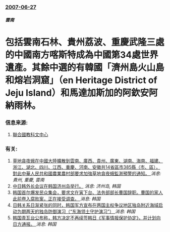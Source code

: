 ### [2007-06-27](/news/2007/06/27/index.md)

##### 雲南
# 包括雲南石林、貴州荔波、重慶武隆三處的中國南方喀斯特成為中國第34處世界遺產。其餘中選的有韓國「濟州島火山島和熔岩洞窟」（en Heritage District of Jeju Island）和馬達加斯加的阿欽安阿納雨林。




### 信息来源:

1. [聯合國教科文中心](http://whc.unesco.org/en/news/358)

### 有关:

1. [草地貪夜蛾在中國大陸擴散到雲南、廣西、貴州、廣東、湖南、海南、福建、浙江、湖北、四川、江西、重慶、河南、安徽共14省區市385縣（市、區），對此中華人民共和國農業農村部要求加強草地貪夜蛾監測預警的通知。 ](/news/2019/05/19/草地貪夜蛾在中國大陸擴散到雲南-廣西-貴州-廣東-湖南-海南-福建-浙江-湖北-四川-江西-重慶-河南-安徽共14省區市.md) _消息: 貴州, 重慶, 雲南_
2. [中日韩外长会议在韩国济州岛举行。](/news/2007/06/3/中日韩外长会议在韩国济州岛举行.md) _消息: 济州岛, 韩国_
3. [ 韩国首尔爆发民众集会，要求文在寅下台、法务部部长曹国辞职。曹国的家人此前卷入腐败案，正在接受调查。 ](/news/2019/10/9/韩国首尔爆发民众集会-要求文在寅下台-法务部部长曹国辞职-曹国的家人此前卷入腐败案-正在接受调查.md) _消息: 韩国_
4. [日韩关系日渐紧张的同时，韩国军方宣布在两国主权争议地区独岛附近海域启动为期两天的独岛防御演习（“东海领土守护演习”） ](/news/2019/08/25/日韩关系日渐紧张的同时-韩国军方宣布在两国主权争议地区独岛附近海域启动为期两天的独岛防御演习-东海领土守护演习.md) _消息: 韩国_
5. [韩国青瓦台公布称，韩方决定不再续签韩日《军事情报保护协定》，并计划向日方通报。 ](/news/2019/08/22/韩国青瓦台公布称-韩方决定不再续签韩日-军事情报保护协定-并计划向日方通报.md) _消息: 韩国_
